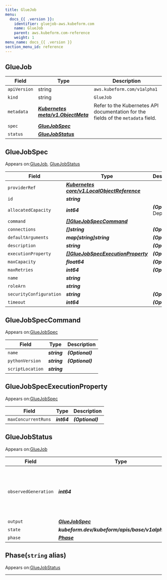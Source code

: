```yaml
---
title: GlueJob
menu:
  docs_{{ .version }}:
    identifier: gluejob-aws.kubeform.com
    name: GlueJob
    parent: aws.kubeform.com-reference
    weight: 1
menu_name: docs_{{ .version }}
section_menu_id: reference
---
```


## GlueJob
| Field | Type | Description |
| ------ | ----- | ----------- |
| `apiVersion` | string | `aws.kubeform.com/v1alpha1` |
|    `kind` | string | `GlueJob` |
| `metadata` | ***[Kubernetes meta/v1.ObjectMeta](https://v1-18.docs.kubernetes.io/docs/reference/generated/kubernetes-api/v1.18/#objectmeta-v1-meta)***|Refer to the Kubernetes API documentation for the fields of the `metadata` field.|
| `spec` | ***[GlueJobSpec](#gluejobspec)***||
| `status` | ***[GlueJobStatus](#gluejobstatus)***||
## GlueJobSpec

Appears on:[GlueJob](#gluejob), [GlueJobStatus](#gluejobstatus)

| Field | Type | Description |
| ------ | ----- | ----------- |
| `providerRef` | ***[Kubernetes core/v1.LocalObjectReference](https://v1-18.docs.kubernetes.io/docs/reference/generated/kubernetes-api/v1.18/#localobjectreference-v1-core)***||
| `id` | ***string***||
| `allocatedCapacity` | ***int64***| ***(Optional)*** Deprecated|
| `command` | ***[[]GlueJobSpecCommand](#gluejobspeccommand)***||
| `connections` | ***[]string***| ***(Optional)*** |
| `defaultArguments` | ***map[string]string***| ***(Optional)*** |
| `description` | ***string***| ***(Optional)*** |
| `executionProperty` | ***[[]GlueJobSpecExecutionProperty](#gluejobspecexecutionproperty)***| ***(Optional)*** |
| `maxCapacity` | ***float64***| ***(Optional)*** |
| `maxRetries` | ***int64***| ***(Optional)*** |
| `name` | ***string***||
| `roleArn` | ***string***||
| `securityConfiguration` | ***string***| ***(Optional)*** |
| `timeout` | ***int64***| ***(Optional)*** |
## GlueJobSpecCommand

Appears on:[GlueJobSpec](#gluejobspec)

| Field | Type | Description |
| ------ | ----- | ----------- |
| `name` | ***string***| ***(Optional)*** |
| `pythonVersion` | ***string***| ***(Optional)*** |
| `scriptLocation` | ***string***||
## GlueJobSpecExecutionProperty

Appears on:[GlueJobSpec](#gluejobspec)

| Field | Type | Description |
| ------ | ----- | ----------- |
| `maxConcurrentRuns` | ***int64***| ***(Optional)*** |
## GlueJobStatus

Appears on:[GlueJob](#gluejob)

| Field | Type | Description |
| ------ | ----- | ----------- |
| `observedGeneration` | ***int64***| ***(Optional)*** Resource generation, which is updated on mutation by the API Server.|
| `output` | ***[GlueJobSpec](#gluejobspec)***| ***(Optional)*** |
| `state` | ***kubeform.dev/kubeform/apis/base/v1alpha1.State***| ***(Optional)*** |
| `phase` | ***[Phase](#phase)***| ***(Optional)*** |
## Phase(`string` alias)

Appears on:[GlueJobStatus](#gluejobstatus)

---

